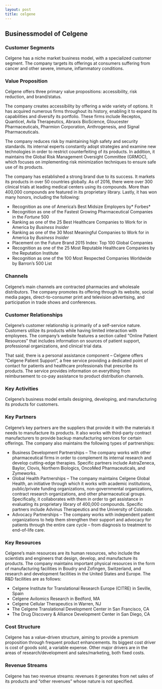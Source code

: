```yaml
---
layout: post
title: celgene
---
```


Businessmodel of Celgene
-------------------------

### Customer Segments

Celgene has a niche market business model, with a specialized customer segment. The company targets its offerings at consumers suffering from cancer and other severe, immune, inflammatory conditions.

### Value Proposition

Celgene offers three primary value propositions: accessibility, risk reduction, and brand/status.

The company creates accessibility by offering a wide variety of options. It has acquired numerous firms throughout its history, enabling it to expand its capabilities and diversify its portfolio. These firms include Receptos, Quanticel, Avila Therapeutics, Abraxis BioScience, Gloucester Pharmaceuticals, Pharmion Corporation, Anthrogenesis, and Signal Pharmaceuticals.

The company reduces risk by maintaining high safety and security standards. Its internal experts constantly adopt strategies and examine new technologies in order to restrict counterfeiting of its products. In addition, it maintains the Global Risk Management Oversight Committee (GRMOC), which focuses on implementing risk minimization techniques to ensure safe use of its products.

The company has established a strong brand due to its success. It markets its products in over 50 countries globally. As of 2016, there were over 300 clinical trials at leading medical centers using its compounds. More than 400,000 compounds are featured in its proprietary library. Lastly, it has won many honors, including the following:

 * Recognition as one of America’s Best Midsize Employers by* Forbes*
* Recognition as one of the Fastest Growing Pharmaceutical Companies in the *Fortune* 500
* Ranking as one of the 25 Best Healthcare Companies to Work for in America by *Business Insider*
* Ranking as one of the 30 Most Meaningful Companies to Work for in America by *Business Insider*
* Placement on the Future Brand 2015 Index: Top 100 Global Companies
* Recognition as one of the 25 Most Reputable Healthcare Companies by the Reputation Institute
* Recognition as one of the 100 Most Respected Companies Worldwide by Barron’s 500 List
 ### Channels

Celgene’s main channels are contracted pharmacies and wholesale distributors. The company promotes its offering through its website, social media pages, direct-to-consumer print and television advertising, and participation in trade shows and conferences.

### Customer Relationships

Celgene’s customer relationship is primarily of a self-service nature. Customers utilize its products while having limited interaction with employees. The company’s website features a section called “Online Patient Resources” that includes information on sources of patient support, professional organizations, and clinical trial data.

That said, there is a personal assistance component – Celgene offers “Celgene Patient Support”, a free service providing a dedicated point of contact for patients and healthcare professionals that prescribe its products. The service provides information on everything from reimbursement to co-pay assistance to product distribution channels.

### Key Activities

Celgene’s business model entails designing, developing, and manufacturing its products for customers.

### Key Partners

Celgene’s key partners are the suppliers that provide it with the materials it needs to manufacture its products. It also works with third-party contract manufacturers to provide backup manufacturing services for certain offerings. The company also maintains the following types of partnerships:

 * Business Development Partnerships – The company works with other pharmaceutical firms in order to complement its internal research and develop cutting-edge therapies. Specific partners include AstraZeneca, Baylor, Clovis, Northern Biologics, OncoMed Pharmaceuticals, and Zymeworks.
* Global Health Partnerships – The company maintains Celgene Global Health, an initiative through which it works with academic institutions, public/private funding organizations, non-governmental organizations, contract research organizations, and other pharmaceutical groups. Specifically, it collaborates with them in order to get assistance in evaluating its proprietary library of 400,000 compounds. Specific partners include Advinus Therapeutics and the University of Colorado.
* Advocacy Partnerships – The company works with independent patient organizations to help them strengthen their support and advocacy for patients through the entire care cycle – from diagnosis to treatment to end-of-life care.
 ### Key Resources

Celgene’s main resources are its human resources, who include the scientists and engineers that design, develop, and manufacture its products. The company maintains important physical resources in the form of manufacturing facilities in Boudry and Zofingen, Switzerland, and research and development facilities in the United States and Europe. The R&D facilities are as follows:

 * Celgene Institute for Translational Research Europe (CITRE) in Seville, Spain
* Celgene Avilomics Research in Bedford, MA
* Celgene Cellular Therapeutics in Warren, NJ
* The Celgene Translational Development Center in San Francisco, CA
* The Drug Discovery & Alliance Development Center in San Diego, CA
 ### Cost Structure

Celgene has a value-driven structure, aiming to provide a premium proposition through frequent product enhancements. Its biggest cost driver is cost of goods sold, a variable expense. Other major drivers are in the areas of research/development and sales/marketing, both fixed costs.

### Revenue Streams

Celgene has two revenue streams: revenues it generates from net sales of its products and “other revenues” whose nature is not specified.
